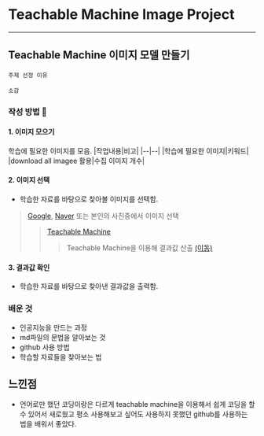# Teachable Machine Image Project
---

## Teachable Machine 이미지 모델 만들기

~~~
주제 선정 이유
~~~
~~~
소감
~~~

### 작성 방법 🥵

#### 1. 이미지 모으기
학습에 필요한 이미지를 모음.
|작업내용|비고|
|--|--|
|학습에 필요한 이미지|키워드|
|download all imagee 활용|수집 이미지 개수|

#### 2. 이미지 선택
+ 학습한 자료를 바탕으로 찾아볼 이미지를 선택함.
>[Google](https://google.co.kr/), [Naver](https://naver.com/) 또는 본인의 사진중에서 이미지 선택
>>[Teachable Machine](https://teachablemachine.withgoogle.com/)
>>> Teachable Machine을 이용해 결과값 산출 [(이동)](https://teachablemachine.withgoogle.com/models/hVXW2gpm5/)

#### 3. 결과값 확인
+ 학습한 자료를 바탕으로 찾아낸 결과값을 출력함.

### 배운 것
+ 인공지능을 만드는 과정
+ md파일의 문법을 알아보는 것
+ github 사용 방법
+ 학습할 자료들을 찾아보는 법

## 느낀점
+ 언어로만 했던 코딩이랑은 다르게 teachable machine을 이용해서 쉽게 코딩을 할 수 있어서 새로웠고 평소 사용해보고 싶어도 사용하지 못했던 github를 사용하는 법을 배워서 좋았다.
